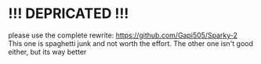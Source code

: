 # !!! DEPRICATED !!!
please use the complete rewrite: https://github.com/Gapi505/Sparky-2 \
This one is spaghetti junk and not worth the effort. The other one isn't good either, but its way better
